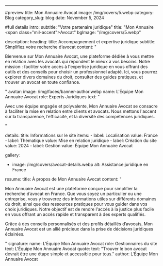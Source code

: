 ---
#preview
title: Mon Annuaire Avocat
image: /img/covers/5.webp
category: Blog
category_slug: blog
date: November 5, 2024

#full details
intro:
  subtitle: "Votre partenaire juridique"
  title: "Mon Annuaire<br/><span class=\"mil-accent\">Avocat</span>"
  bgImage: "/img/covers/5.webp"

description:
  heading:
    title: Accompagnement et <span class="mil-marker">expertise juridique</span>
    subtitle: Simplifiez votre recherche d’avocat
  content: "
    <p>Bienvenue sur Mon Annuaire Avocat, une plateforme dédiée à vous mettre en relation avec les avocats qui répondent le mieux à vos besoins. Notre mission : faciliter votre accès à l'expertise juridique en vous offrant des outils et des conseils pour choisir un professionnel adapté. Ici, vous pourrez explorer divers domaines du droit, consulter des guides pratiques, et trouver un avocat en toute confiance.</p>
  "
  avatar:
    image: /img/faces/banner-author.webp
    name: L'Équipe Mon Annuaire Avocat
    role: Experts Juridiques
    text: "
      <p>Avec une équipe engagée et polyvalente, Mon Annuaire Avocat se consacre à faciliter la mise en relation entre clients et avocats. Nous mettons l'accent sur la transparence, l’efficacité, et la diversité des compétences juridiques.</p>
    "

details:
  title: Informations sur le site
  items:
    - label: Localisation
      value: France
    - label: Thématique
      value: Mise en relation juridique
    - label: Création du site
      value: 2024
    - label: Gestion
      value: Équipe Mon Annuaire Avocat

gallery:
  - image: /img/covers/avocat-details.webp
    alt: Assistance juridique en France

resume:
  title: À propos de Mon Annuaire Avocat
  content: "
    <p>Mon Annuaire Avocat est une plateforme conçue pour simplifier la recherche d’avocat en France. Que vous soyez un particulier ou une entreprise, vous y trouverez des informations utiles sur différents domaines du droit, ainsi que des ressources pratiques pour vous guider dans vos choix juridiques. Notre objectif est de rendre l'accès à la justice plus facile en vous offrant un accès rapide et transparent à des experts qualifiés.</p>
    <p>Grâce à des conseils personnalisés et des profils détaillés d’avocats, Mon Annuaire Avocat est un allié précieux dans la prise de décisions juridiques éclairées.</p>
  "
  signature:
    name: L'Équipe Mon Annuaire Avocat
    role: Gestionnaires du site
    text: L'Équipe Mon Annuaire Avocat
  quote:
    text: "Trouver le bon avocat devrait être une étape simple et accessible pour tous."
    author: L'Équipe Mon Annuaire Avocat
